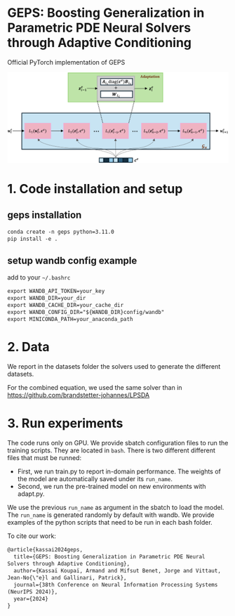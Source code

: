 # GEPS: Boosting Generalization in Parametric PDE Neural Solvers through Adaptive Conditioning
Official PyTorch implementation of GEPS 

<p float="center">
  <img src="./assets/model_fig.png" width="800"/>
</p>

# 1. Code installation and setup
## geps installation
```
conda create -n geps python=3.11.0
pip install -e .
```

## setup wandb config example

add to your `~/.bashrc`
```
export WANDB_API_TOKEN=your_key
export WANDB_DIR=your_dir
export WANDB_CACHE_DIR=your_cache_dir
export WANDB_CONFIG_DIR="${WANDB_DIR}config/wandb"
export MINICONDA_PATH=your_anaconda_path
```

# 2. Data

We report in the datasets folder the solvers used to generate the different datasets.

For the combined equation, we used the same solver than in https://github.com/brandstetter-johannes/LPSDA

# 3. Run experiments 

The code runs only on GPU. We provide sbatch configuration files to run the training scripts. They are located in `bash`. There is two different different files that must be runned:
* First, we run train.py to report in-domain performance. The weights of the model are automatically saved under its `run_name`.
* Second, we run the pre-trained model on new environments with adapt.py. 

We use the previous `run_name` as argument in the sbatch to load the model. The `run_name` is generated randomly by default with wandb. We provide examples of the python scripts that need to be run in each bash folder.

To cite our work:

```
@article{kassai2024geps,
  title={GEPS: Boosting Generalization in Parametric PDE Neural Solvers through Adaptive Conditioning},
  author={Kassaï Koupaï, Armand and Mifsut Benet, Jorge and Vittaut, Jean-No{\"e}l and Gallinari, Patrick},
  journal={38th Conference on Neural Information Processing Systems (NeurIPS 2024)},
  year={2024}
}
```
